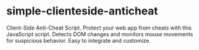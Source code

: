 # simple-clienteside-anticheat
Client-Side Anti-Cheat Script. Protect your web app from cheats with this JavaScript script. Detects DOM changes and monitors mouse movements for suspicious behavior. Easy to integrate and customize.
